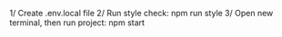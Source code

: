 1/ Create .env.local file
2/ Run style check: npm run style
3/ Open new terminal, then run project: npm start
